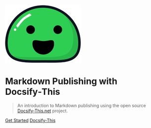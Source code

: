 ![logo](https://raw.githubusercontent.com/docsifyjs/docsify/develop/docs/_media/icon.svg)

# Markdown Publishing with Docsify&#8209;This

> An introduction to Markdown publishing using the open source [Docsify-This.net](https://docsify-this.net/) project.

[Get Started](#markdown-publishing-with-docsify8209this)
[Docsify-This](https://docsify-this.net)
